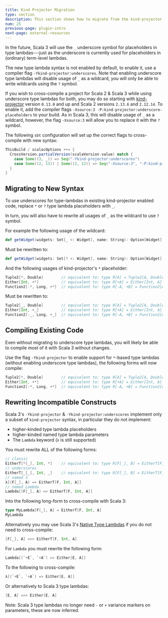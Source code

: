 ```yaml
---
title: Kind Projector Migration
type: section
description: This section shows how to migrate from the kind-projector plugin to Scala 3 kind-projector syntax
num: 25
previous-page: plugin-intro
next-page: external-resources
---
```


In the future, Scala 3 will use the `_` underscore symbol for placeholders in type lambdas---just as the underscore is currently used for placeholders in (ordinary) term-level lambdas.

The new type lambda syntax is not enabled by default, to enable it, use a compiler flag `-Ykind-projector:underscores`. Note that enabling underscore type lambdas will disable usage of `_` as a wildcard, you will only be able to write wildcards using the `?` symbol. 

If you wish to cross-compile a project for Scala 2 & Scala 3 while using underscore type lambdas for both, you may do so starting with [kind-projector](https://github.com/typelevel/kind-projector) version `0.13.0` and up and Scala 2 versions `2.13.6` and `2.12.14`.
To enable it, add the compiler flags `-Xsource:3 -P:kind-projector:underscore-placeholders` to your build.
As in Scala 3, this will disable usage of `_` as a wildcard, however, the flag `-Xsource:3` will allow you to replace it with the `?` symbol. 

The following `sbt` configuration will set up the correct flags to cross-compile with new syntax:

```scala
ThisBuild / scalacOptions ++= {
  CrossVersion.partialVersion(scalaVersion.value) match {
    case Some((3, _)) => Seq("-Ykind-projector:underscores")
    case Some((2, 13)) | Some((2, 12)) => Seq("-Xsource:3", "-P:kind-projector:underscore-placeholders"))
  }
}
```

## Migrating to New Syntax

To use underscores for type-lambdas in existing kind-projector enabled code, replace `*` or `?` type lambda placeholders with `_`.

In turn, you will also have to rewrite all usages of `_` as the wildcard to use `?` symbol.

For example the following usage of the wildcard:

```scala
def getWidget(widgets: Set[_ <: Widget], name: String): Option[Widget] = widgets.find(_.name == name) 
```

Must be rewritten to:

```scala
def getWidget(widgets: Set[? <: Widget], name: String): Option[Widget] = widgets.find(_.name == name) 
```

And the following usages of kind-projector's `*` placeholder:

```scala
Tuple2[*, Double]        // equivalent to: type R[A] = Tuple2[A, Double]
Either[Int, +*]          // equivalent to: type R[+A] = Either[Int, A]
Function2[-*, Long, +*]  // equivalent to: type R[-A, +B] = Function2[A, Long, B]
```

Must be rewritten to:

```scala
Tuple2[_, Double]        // equivalent to: type R[A] = Tuple2[A, Double]
Either[Int, +_]          // equivalent to: type R[+A] = Either[Int, A]
Function2[-_, Long, +_]  // equivalent to: type R[-A, +B] = Function2[A, Long, B]
```

## Compiling Existing Code

Even without migrating to underscore type lambdas, you will likely be able to compile most of it with Scala 3 without changes.

Use the flag `-Ykind-projector` to enable support for `*`-based type lambdas (without enabling underscore type lambdas), the following forms will now compile:

```scala
Tuple2[*, Double]        // equivalent to: type R[A] = Tuple2[A, Double]
Either[Int, +*]          // equivalent to: type R[+A] = Either[Int, A]
Function2[-*, Long, +*]  // equivalent to: type R[-A, +B] = Function2[A, Long, B]
```

## Rewriting Incompatible Constructs

Scala 3's `-Ykind-projector` & `-Ykind-projector:underscores` implement only a subset of `kind-projector` syntax, in particular they do not implement:

* higher-kinded type lambda placeholders
* higher-kinded named type lambda parameters
* The `Lambda` keyword (`λ` is still supported)

You must rewrite ALL of the following forms:

```scala
// classic
EitherT[*[_], Int, *]    // equivalent to: type R[F[_], B] = EitherT[F, Int, B]
// underscores
EitherT[_[_], Int, _]    // equivalent to: type R[F[_], B] = EitherT[F, Int, B]
// named λ
λ[(F[_], A) => EitherT[F, Int, A]]
// named Lambda
Lambda[(F[_], A) => EitherT[F, Int, A]]
```

Into the following long-form to cross-compile with Scala 3:

```scala
type MyLambda[F[_], A] = EitherT[F, Int, A]
MyLambda
```

Alternatively you may use Scala 3's [Native Type Lambdas](https://dotty.epfl.ch/docs/reference/new-types/type-lambdas.html) if you do not need to cross-compile:

```scala
[F[_], A] =>> EitherT[F, Int, A]
```

For `Lambda` you must rewrite the following form:

```scala
Lambda[(`+E`, `+A`) => Either[E, A]]
```

To the following to cross-compile:

```scala
λ[(`+E`, `+A`) => Either[E, A]]
```

Or alternatively to Scala 3 type lambdas:

```scala
[E, A] =>> Either[E, A]
```

Note: Scala 3 type lambdas no longer need `-` or `+` variance markers on parameters, these are now inferred.

